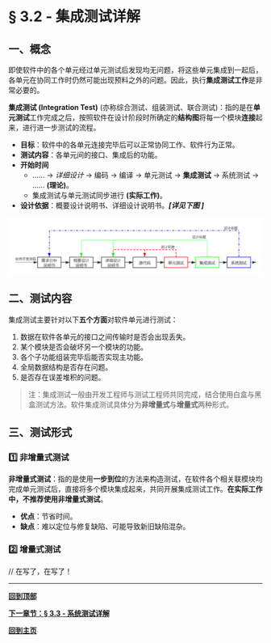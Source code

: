 # § 3.2 - 集成测试详解

## 一、概念

即使软件中的各个单元经过单元测试后发现均无问题，将这些单元集成到一起后，各单元在协同工作时仍然可能出现预料之外的问题。因此，执行**集成测试工作**是非常必要的。

**集成测试 (Integration Test)** (亦称综合测试、组装测试、联合测试)：指的是在**单元测试**工作完成之后，按照软件在设计阶段时所确定的**结构图**将每一个模块**连接**起来，进行进一步测试的流程。

- **目标**：软件中的各单元连接完毕后可以正常协同工作、软件行为正常。
- **测试内容**：各单元间的接口、集成后的功能。
- **开始时间**
	- ...... -> *详细设计* -> 编码 -> 编译 -> 单元测试 -> **集成测试** -> 系统测试 -> ......  **(理论)**。
	- 集成测试与单元测试同步进行 **(实际工作)**。
- **设计依据**：概要设计说明书、详细设计说明书。***[详见下图 ]***

![软件开发流程](https://github.com/Lingggao/Software-Testing-Basics/blob/master/%E7%AC%AC%E4%B8%89%E7%AB%A0/3_1_%E8%BD%AF%E4%BB%B6%E5%BC%80%E5%8F%91%E6%B5%81%E7%A8%8B.png?raw=true)

## 二、测试内容

集成测试主要针对以下**五个方面**对软件单元进行测试：

1. 数据在软件各单元的接口之间传输时是否会出现丢失。
2. 某个模块是否会破坏另一个模块的功能。
3. 各个子功能组装完毕后能否实现主功能。
4. 全局数据结构是否存在问题。
5. 是否存在误差堆积的问题。

> 注：集成测试一般由开发工程师与测试工程师共同完成，结合使用白盒与黑盒测试方法。软件集成测试具体分为**非增量式**与**增量式**两种形式。

## 三、测试形式

### :one: 非增量式测试

**非增量式测试**：指的是使用**一步到位**的方法来构造测试，在软件各个相关联模块均完成单元测试后，直接将多个模块集成起来，共同开展集成测试工作。**在实际工作中，不推荐使用非增量式测试**。

- **优点**：节省时间。
- **缺点**：难以定位与修复缺陷、可能导致新旧缺陷混杂。

### :two: 增量式测试

// 在写了，在写了！

---

[**回到顶部**](https://github.com/Lingggao/Software-Testing-Basics/blob/master/%E7%AC%AC%E4%B8%89%E7%AB%A0/3_2_%E9%9B%86%E6%88%90%E6%B5%8B%E8%AF%95%E8%AF%A6%E8%A7%A3.md#-32---%E9%9B%86%E6%88%90%E6%B5%8B%E8%AF%95%E8%AF%A6%E8%A7%A3)

[**下一章节：§ 3.3 - 系统测试详解**]()

[**回到主页**](https://github.com/Lingggao/Software-Testing-Basics#%E8%BD%AF%E4%BB%B6%E6%B5%8B%E8%AF%95%E5%9F%BA%E7%A1%80%E5%AD%A6%E4%B9%A0%E7%AC%94%E8%AE%B0)